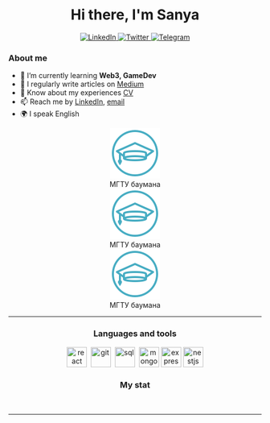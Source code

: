 <div id="header" align="center">
    <h1>Hi there, I'm  Sanya </h1>
   
</div>

<div id="socials" align="center">
    <a href="linkedin-url">
    <img src="https://img.shields.io/badge/LinkedIn-blue?style=for-the-badge&logo=linkedin&logoColor=white" alt="LinkedIn"/>
  </a>
  <a href="twitter-url">
    <img src="https://img.shields.io/badge/Twitter-blue?style=for-the-badge&logo=twitter&logoColor=white" alt="Twitter"/>
  </a>
  <a href="telegram-url">
    <img src="https://img.shields.io/badge/Telegram-blue?style=for-the-badge&logo=telegram&logoColor=white" alt="Telegram"/>
  </a>
</div>

### About me
- 🌱 I’m currently learning **Web3, GameDev**
- 📝 I regularly write articles on [Medium](medium-link)
- 📄 Know about my experiences [CV](cv-link)
- 📫 Reach me by [LinkedIn](linkedin-link), [email](mailto:email-address)
- 🌍 I speak English

<div id="socials"  align="center" >
  
<div id="socials" >
<img src="./1.png" alt="education"/>
<div>МГТУ баумана</dv>
</div>
<div id="socials" >
<img src="./1.png" alt="education"/>
<div>МГТУ баумана</dv>
</div>
<div id="socials" >
<img src="./1.png" alt="education"/>
<div>МГТУ баумана</dv>
</div>
    
 
</div>

---

### Languages and tools
<img src="https://cdn.jsdelivr.net/gh/devicons/devicon/icons/react/react-original.svg" title="react" width="40" height="40"/>&nbsp;
<img src="https://cdn.jsdelivr.net/gh/devicons/devicon/icons/git/git-plain.svg" title="git" width="40" height="40"/>&nbsp;
<img src="https://cdn.jsdelivr.net/gh/devicons/devicon/icons/postgresql/postgresql-original.svg" title="sql" width="40" height="40"/>&nbsp;
<img src="https://cdn.jsdelivr.net/gh/devicons/devicon/icons/mongodb/mongodb-original-wordmark.svg" title="mongodb"  width="40" height="40"  />
<img src="https://cdn.jsdelivr.net/gh/devicons/devicon/icons/express/express-original-wordmark.svg"  title="express"  width="40" height="40"  />
<img src="https://cdn.jsdelivr.net/gh/devicons/devicon/icons/nestjs/nestjs-plain.svg" title="nestjs"  width="40" height="40" />      


### My stat

<div id="stat" align="center">
    <img src="https://github-profile-summary-cards.vercel.app/api/cards/profile-details?username=megamanok99&theme=github_dark" alt=""/>
    <img src="https://github-profile-summary-cards.vercel.app/api/cards/most-commit-language?username=megamanok99&theme=github_dark" alt=""/>
     <img src="https://github-profile-summary-cards.vercel.app/api/cards/stats?username=megamanok99&theme=github_dark" alt=""/>
</div>

---
